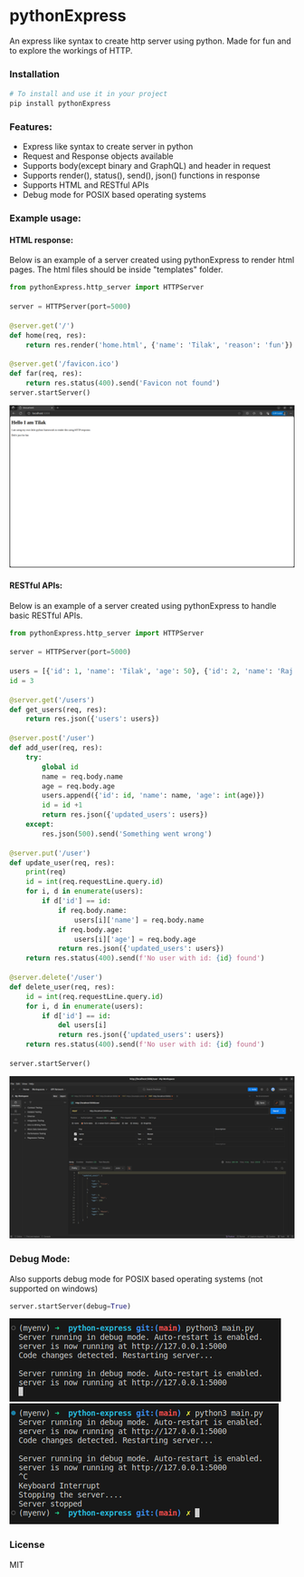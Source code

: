 # pythonExpress


An express like syntax to create http server using python.
Made for fun and to explore the workings of HTTP.


### Installation

```bash
# To install and use it in your project
pip install pythonExpress
```
### Features: 
* Express like syntax to create server in python
* Request and Response objects available
* Supports body(except binary and GraphQL) and header in request
* Supports render(), status(), send(), json() functions in response
* Supports HTML and RESTful APIs
* Debug mode for POSIX based operating systems

### Example usage:

#### HTML response:

Below is an example of a server created using pythonExpress to render html pages. The html files should be inside "templates" folder.

```python
from pythonExpress.http_server import HTTPServer

server = HTTPServer(port=5000)

@server.get('/')
def home(req, res):
    return res.render('home.html', {'name': 'Tilak', 'reason': 'fun'})

@server.get('/favicon.ico')
def far(req, res):
    return res.status(400).send('Favicon not found')
server.startServer()

```
![browserResponse](images/browserResponse.png)

#### RESTful APIs:

Below is an example of a server created using pythonExpress to handle basic RESTful APIs.

```python
from pythonExpress.http_server import HTTPServer

server = HTTPServer(port=5000)

users = [{'id': 1, 'name': 'Tilak', 'age': 50}, {'id': 2, 'name': 'Raj', 'age': 100}]
id = 3

@server.get('/users')
def get_users(req, res):
    return res.json({'users': users})

@server.post('/user')
def add_user(req, res):
    try:
        global id
        name = req.body.name
        age = req.body.age
        users.append({'id': id, 'name': name, 'age': int(age)})
        id = id +1
        return res.json({'updated_users': users})
    except:
        res.json(500).send('Something went wrong')

@server.put('/user')
def update_user(req, res):
    print(req)
    id = int(req.requestLine.query.id)
    for i, d in enumerate(users):
        if d['id'] == id:
            if req.body.name:
                users[i]['name'] = req.body.name
            if req.body.age:
                users[i]['age'] = req.body.age
            return res.json({'updated_users': users})
    return res.status(400).send(f'No user with id: {id} found')

@server.delete('/user')
def delete_user(req, res):
    id = int(req.requestLine.query.id)
    for i, d in enumerate(users):
        if d['id'] == id:
            del users[i]
            return res.json({'updated_users': users})
    return res.status(400).send(f'No user with id: {id} found')

server.startServer()

```
![RESTfulOutput](images/RESTfulOutput.png)

### Debug Mode: 

Also supports debug mode for POSIX based operating systems (not supported on windows)

```python
server.startServer(debug=True)
```
![debugMode](images/debugMode.png)
![interrupt](images/interrupt.png)

### License

MIT